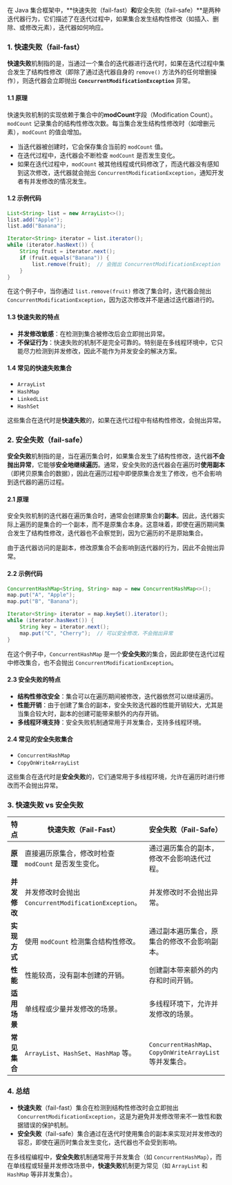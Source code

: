 在 Java 集合框架中，**快速失败（fail-fast）**和**安全失败（fail-safe）**是两种迭代器行为，它们描述了在迭代过程中，如果集合发生结构性修改（如插入、删除、或修改元素），迭代器如何响应。

### 1. **快速失败（fail-fast）**

**快速失败**机制指的是，当通过一个集合的迭代器进行迭代时，如果在迭代过程中集合发生了结构性修改（即除了通过迭代器自身的 `remove()` 方法外的任何增删操作），则迭代器会立即抛出 **`ConcurrentModificationException`** 异常。

#### 1.1 **原理**
快速失败机制的实现依赖于集合中的**modCount**字段（Modification Count）。`modCount` 记录集合的结构性修改次数。每当集合发生结构性修改时（如增删元素），`modCount` 的值会增加。

- 当迭代器被创建时，它会保存集合当前的 `modCount` 值。
- 在迭代过程中，迭代器会不断检查 `modCount` 是否发生变化。
- 如果在迭代过程中，`modCount` 被其他线程或代码修改了，而迭代器没有感知到这次修改，迭代器就会抛出 `ConcurrentModificationException`，通知开发者有并发修改的情况发生。

#### 1.2 **示例代码**

```java
List<String> list = new ArrayList<>();
list.add("Apple");
list.add("Banana");

Iterator<String> iterator = list.iterator();
while (iterator.hasNext()) {
    String fruit = iterator.next();
    if (fruit.equals("Banana")) {
        list.remove(fruit);  // 会抛出 ConcurrentModificationException
    }
}
```

在这个例子中，当你通过 `list.remove(fruit)` 修改了集合时，迭代器会抛出 `ConcurrentModificationException`，因为这次修改并不是通过迭代器进行的。

#### 1.3 **快速失败的特点**
- **并发修改敏感**：在检测到集合被修改后会立即抛出异常。
- **不保证行为**：快速失败的机制不是完全可靠的。特别是在多线程环境中，它只能尽力检测到并发修改，因此不能作为并发安全的解决方案。

#### 1.4 **常见的快速失败集合**
- `ArrayList`
- `HashMap`
- `LinkedList`
- `HashSet`

这些集合在迭代时是**快速失败**的，如果在迭代过程中有结构性修改，会抛出异常。

### 2. **安全失败（fail-safe）**

**安全失败**机制指的是，当在遍历集合时，如果集合发生了结构性修改，迭代器**不会抛出异常**，它能够**安全地继续遍历**。通常，安全失败的迭代器会在遍历时**使用副本**（即拷贝原集合的数据），因此在遍历过程中即便原集合发生了修改，也不会影响到迭代器的遍历过程。

#### 2.1 **原理**
安全失败机制的迭代器在遍历集合时，通常会创建原集合的**副本**。因此，迭代器实际上遍历的是集合的一个副本，而不是原集合本身。这意味着，即使在遍历期间集合发生了结构性修改，迭代器也不会察觉到，因为它遍历的不是原始集合。

由于迭代器访问的是副本，修改原集合不会影响到迭代器的行为，因此不会抛出异常。

#### 2.2 **示例代码**

```java
ConcurrentHashMap<String, String> map = new ConcurrentHashMap<>();
map.put("A", "Apple");
map.put("B", "Banana");

Iterator<String> iterator = map.keySet().iterator();
while (iterator.hasNext()) {
    String key = iterator.next();
    map.put("C", "Cherry");  // 可以安全修改，不会抛出异常
}
```

在这个例子中，`ConcurrentHashMap` 是一个**安全失败**的集合，因此即使在迭代过程中修改集合，也不会抛出 `ConcurrentModificationException`。

#### 2.3 **安全失败的特点**
- **结构性修改安全**：集合可以在遍历期间被修改，迭代器依然可以继续遍历。
- **性能开销**：由于创建了集合的副本，安全失败迭代器的性能开销较大，尤其是当集合较大时，副本的创建可能带来额外的内存开销。
- **多线程环境支持**：安全失败机制通常用于并发集合，支持多线程环境。

#### 2.4 **常见的安全失败集合**
- `ConcurrentHashMap`
- `CopyOnWriteArrayList`

这些集合在迭代时是**安全失败**的，它们通常用于多线程环境，允许在遍历时进行修改而不会抛出异常。

### 3. **快速失败 vs 安全失败**

| **特点**               | **快速失败（Fail-Fast）**                                  | **安全失败（Fail-Safe）**                                 |
|------------------------|------------------------------------------------------------|-----------------------------------------------------------|
| **原理**               | 直接遍历原集合，修改时检查 `modCount` 是否发生变化。        | 通过遍历集合的副本，修改不会影响迭代过程。                |
| **并发修改**           | 并发修改时会抛出 `ConcurrentModificationException`。         | 并发修改时不会抛出异常。                                   |
| **实现方式**           | 使用 `modCount` 检测集合结构性修改。                       | 通过副本遍历集合，原集合的修改不会影响副本。               |
| **性能**               | 性能较高，没有副本创建的开销。                              | 创建副本带来额外的内存和时间开销。                         |
| **适用场景**           | 单线程或少量并发修改的场景。                               | 多线程环境下，允许并发修改的场景。                         |
| **常见集合**           | `ArrayList`、`HashSet`、`HashMap` 等。                      | `ConcurrentHashMap`、`CopyOnWriteArrayList` 等并发集合。   |

### 4. **总结**

- **快速失败**（fail-fast）集合在检测到结构性修改时会立即抛出 `ConcurrentModificationException`，这是为避免并发修改带来不一致性和数据错误的保护机制。
- **安全失败**（fail-safe）集合通过在迭代时使用集合的副本来实现对并发修改的容忍，即使在遍历时集合发生变化，迭代器也不会受到影响。

在多线程编程中，**安全失败**机制通常用于并发集合（如 `ConcurrentHashMap`），而在单线程或轻量并发修改场景中，**快速失败**机制更为常见（如 `ArrayList` 和 `HashMap` 等非并发集合）。